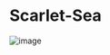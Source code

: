 # Scarlet-Sea

![image](https://user-images.githubusercontent.com/65428910/176446625-51368851-730a-457a-bbdd-e6e9baf42510.png)
